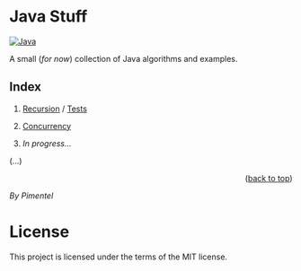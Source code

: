 <a name="readme-top"></a>

# Java Stuff

[![Java][Java-badge]][Java-url]

A small (*for now*) collection of Java algorithms and examples.

## Index

1. [Recursion](./src/main/java/com/stuff/recursion/) / [Tests](./src/test/java/com/stuff/recursion/)

2. [Concurrency](./src/main/java/com/stuff/concurrency/)

3. *In progress...*

(...)

<p align="right">(<a href="#readme-top">back to top</a>)</p>

*By Pimentel*

# License

This project is licensed under the terms of the MIT license.

<!-- MARKDOWN LINKS & IMAGES -->
<!-- https://www.markdownguide.org/basic-syntax/#reference-style-links -->
[Java-badge]: https://img.shields.io/badge/Java-ED8B00?style=for-the-badge&logo=CoffeeScript&logoColor=white
[Java-url]: https://www.java.com